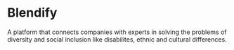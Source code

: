 # Blendify
A platform that connects companies with experts in solving the problems of diversity and social inclusion like disabilites, ethnic and cultural differences.
